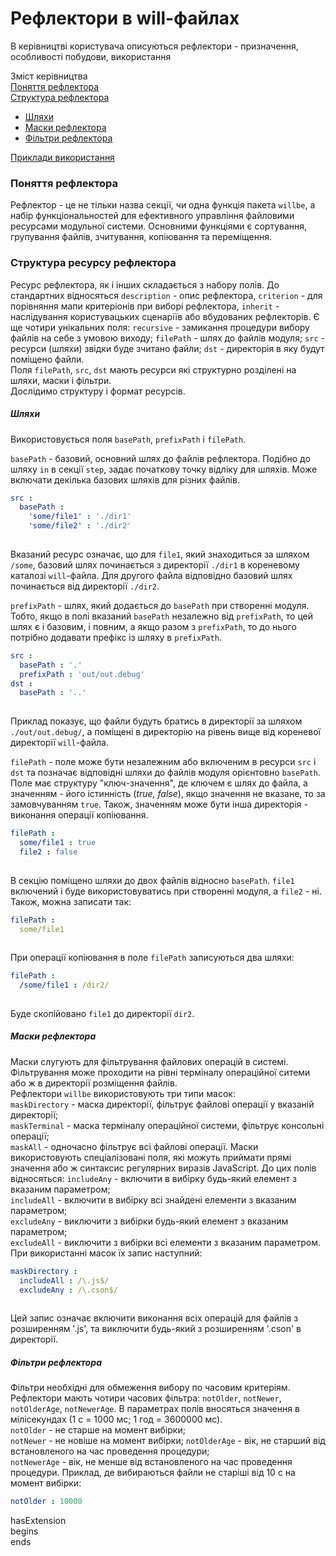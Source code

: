 # Рефлектори в will-файлах

В керівництві користувача описуються рефлектори - призначення, особливості побудови, використання

Зміст керівництва  
[Поняття рефлектора](#reflector-term)  
[Структура рефлектора](#reflector-structure)  
- [Шляхи](#reflector-pathes)  
- [Маски рефлектора](#reflector-masks)  
- [Фільтри рефлектора](#reflector-filter)  

[Приклади використання](#examples)  

### <a name="reflector-term"></a> Поняття рефлектора  
Рефлектор - це не тільки назва секції, чи одна функція пакета `willbe`, а набір функціональностей для ефективного управління файловими ресурсами модульної системи. Основними функціями є сортування, групування файлів, зчитування, копіювання та переміщення.

### <a name="reflector-resource-structure"></a> Структура ресурсу рефлектора 
Ресурс рефлектора, як і інших складається з набору полів. До стандартних відносяться `description` - опис рефлектора, `criterion` - для порівняння мапи критеріонів при виборі рефлектора, `inherit` - наслідування користувацьких сценаріїв або вбудованих рефлекторів. Є ще чотири унікальних поля: `recursive` - замикання процедури вибору файлів на себе з умовою виходу; `filePath` - шлях до файлів модуля; `src` - ресурси (шляхи) звідки буде зчитано файли; `dst` - директорія в яку будут поміщено файли.  
Поля `filePath`, `src`, `dst` мають ресурси які структурно розділені на шляхи, маски і фільтри.  
Дослідимо структуру і формат ресурсів.  

##### <a name="reflector-pathes"></a> Шляхи 
Використовується поля `basePath`, `prefixPath` i `filePath`.  

`basePath` - базовий, основний шлях до файлів рефлектора. Подібно до шляху `in` в секції `step`, задає початкову точку відліку для шляхів. Може включати декілька базових шляхів для різних файлів.  

```yaml
src :
  basePath :
    'some/file1' : './dir1'
    'some/file2' : './dir2'
  
```

Вказаний ресурс означає, що для `file1`, який знаходиться за шляхом `/some`, базовий шлях починається з директорії `./dir1` в кореневому каталозі `will`-файла. Для другого файла відповідно базовий шлях починається від директорії `./dir2`.  

`prefixPath` - шлях, який додається до `basePath` при створенні модуля.  
Тобто, якщо в полі вказаний `basePath` незалежно від `prefixPath`, то цей шлях є і базовим, і повним, а якщо разом з `prefixPath`, то до нього потрібно додавати префікс із шляху в `prefixPath`.

```yaml
src :
  basePath : '.'
  prefixPath : 'out/out.debug'
dst :
  basePath : '..'
  
```

Приклад показує, що файли будуть братись в директорії за шляхом `./out/out.debug/`, а поміщені в директорію на рівень вище від кореневої директорії `will`-файла.  

`filePath` - поле може бути незалежним або включеним в ресурси `src` i `dst` та позначає відповідні шляхи до файлів модуля орієнтовно `basePath`. Поле має структуру "ключ-значення", де ключем є шлях до файла, а значенням - його істинність (_true, false_), якщо значення не вказане, то за замовчуванням `true`. Також, значенням може бути інша директорія - виконання операції копіювання.  

```yaml
filePath :
  some/file1 : true
  file2 : false
  
```

В секцію поміщено шляхи до двох файлів відносно `basePath`. `file1` включений і буде використовуватись при створенні модуля, а `file2` - ні. Також, можна записати так:

```yaml
filePath :
  some/file1
  
```

При операції копіювання в поле `filePath` записуються два шляхи:

```yaml
filePath :
  /some/file1 : /dir2/
  
```

Буде скопійовано `file1` до директорії `dir2`.

##### <a name="reflector-masks"></a> Маски рефлектора  
Маски слугують для фільтрування файлових операцій в системі. Фільтрування може проходити на рівні терміналу операційної ситеми або ж в директорії розміщення файлів.  
Рефлектори `willbe` використовують три типи масок:  
`maskDirectory` - маска директорії, фільтрує файлові операції у вказаній директорії;  
`maskTerminal` - маска терміналу операційної системи, фільтрує консольні операції;  
`maskAll` - одночасно фільтрує всі файлові операції.
Маски використовують спеціалізовані поля, які можуть приймати прямі значення або ж синтаксис регулярних виразів JavaScript. До цих полів відносяться:
`includeAny` - включити в вибірку будь-який елемент з вказаним параметром;  
`includeAll` - включити в вибірку всі знайдені елементи з вказаним параметром;  
`excludeAny` - виключити з вибірки будь-який елемент з вказаним параметром;  
`excludeAll` - виключити з вибірки всі елементи з вказаним параметром.
При використанні масок їх запис наступний:

```yaml
maskDirectory :
  includeAll : /\.js$/  
  excludeAny : /\.cson$/  
  
```

Цей запис означає включити виконання всіх операцій для файлів з розширенням '.js', та виключити будь-який з розширенням '.cson' в директорії.  

##### <a name="reflector-filter"></a> Фільтри рефлектора  
Фільтри необхідні для обмеження вибору по часовим критеріям. Рефлектори мають чотири часових фільтра: `notOlder`, `notNewer`, `notOlderAge`, `notNewerAge`. В параметрах полів вносяться значення в мілісекундах (1 с = 1000 мс; 1 год = 3600000 мс).  
`notOlder` - не старше на момент вибірки;  
`notNewer` - не новіше на момент вибірки; 
`notOlderAge` - вік, не старший від встановленого на час проведення процедури;  
`notNewerAge` - вік, не менше від встановленого на час проведення процедури. 
Приклад, де вибираються файли не старіші від 10 с на момент вибірки:

```yaml
notOlder : 10000

```

hasExtension  
begins  
ends  